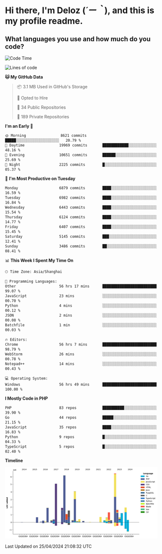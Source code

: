 # **Hi there, I'm Deloz (*´ー｀*), and this is my profile readme.**

## **What languages you use and how much do you code?**

<!--START_SECTION:waka-->
![Code Time](http://img.shields.io/badge/Code%20Time-3%2C849%20hrs%2036%20mins-blue)

![Lines of code](https://img.shields.io/badge/From%20Hello%20World%20I%27ve%20Written-39.7%20million%20lines%20of%20code-blue)

**🐱 My GitHub Data** 

> 📦 3.1 MB Used in GitHub's Storage 
 > 
> 💼 Opted to Hire
 > 
> 📜 34 Public Repositories 
 > 
> 🔑 189 Private Repositories 
 > 
**I'm an Early 🐤** 

```text
🌞 Morning                8621 commits        █████░░░░░░░░░░░░░░░░░░░░   20.79 % 
🌆 Daytime                19969 commits       ████████████░░░░░░░░░░░░░   48.16 % 
🌃 Evening                10651 commits       ██████░░░░░░░░░░░░░░░░░░░   25.69 % 
🌙 Night                  2225 commits        █░░░░░░░░░░░░░░░░░░░░░░░░   05.37 % 
```
📅 **I'm Most Productive on Tuesday** 

```text
Monday                   6879 commits        ████░░░░░░░░░░░░░░░░░░░░░   16.59 % 
Tuesday                  6982 commits        ████░░░░░░░░░░░░░░░░░░░░░   16.84 % 
Wednesday                6443 commits        ████░░░░░░░░░░░░░░░░░░░░░   15.54 % 
Thursday                 6124 commits        ████░░░░░░░░░░░░░░░░░░░░░   14.77 % 
Friday                   6407 commits        ████░░░░░░░░░░░░░░░░░░░░░   15.45 % 
Saturday                 5145 commits        ███░░░░░░░░░░░░░░░░░░░░░░   12.41 % 
Sunday                   3486 commits        ██░░░░░░░░░░░░░░░░░░░░░░░   08.41 % 
```


📊 **This Week I Spent My Time On** 

```text
🕑︎ Time Zone: Asia/Shanghai

💬 Programming Languages: 
Other                    56 hrs 17 mins      █████████████████████████   99.07 % 
JavaScript               23 mins             ░░░░░░░░░░░░░░░░░░░░░░░░░   00.70 % 
Python                   4 mins              ░░░░░░░░░░░░░░░░░░░░░░░░░   00.12 % 
JSON                     2 mins              ░░░░░░░░░░░░░░░░░░░░░░░░░   00.08 % 
Batchfile                1 min               ░░░░░░░░░░░░░░░░░░░░░░░░░   00.03 % 

🔥 Editors: 
Chrome                   56 hrs 7 mins       █████████████████████████   98.79 % 
WebStorm                 26 mins             ░░░░░░░░░░░░░░░░░░░░░░░░░   00.78 % 
Notepad++                14 mins             ░░░░░░░░░░░░░░░░░░░░░░░░░   00.43 % 

💻 Operating System: 
Windows                  56 hrs 49 mins      █████████████████████████   100.00 % 
```

**I Mostly Code in PHP** 

```text
PHP                      83 repos            ██████████░░░░░░░░░░░░░░░   39.90 % 
Go                       44 repos            █████░░░░░░░░░░░░░░░░░░░░   21.15 % 
JavaScript               35 repos            ████░░░░░░░░░░░░░░░░░░░░░   16.83 % 
Python                   9 repos             █░░░░░░░░░░░░░░░░░░░░░░░░   04.33 % 
TypeScript               5 repos             █░░░░░░░░░░░░░░░░░░░░░░░░   02.40 % 
```



**Timeline**

![Lines of Code chart](https://raw.githubusercontent.com/deloz/deloz/main/assets/bar_graph.png)


 Last Updated on 25/04/2024 21:08:32 UTC
<!--END_SECTION:waka-->
